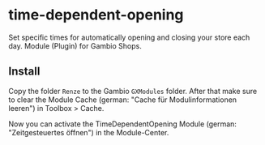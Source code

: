 # time-dependent-opening
Set specific times for automatically opening and closing your store each day. Module (Plugin) for Gambio Shops.

## Install
Copy the folder `Renze` to the Gambio `GXModules` folder. After that make sure to clear the Module Cache (german: 
"Cache für Modulinformationen leeren") in Toolbox > Cache.

Now you can activate the TimeDependentOpening Module (german: "Zeitgesteuertes öffnen") in the Module-Center.
